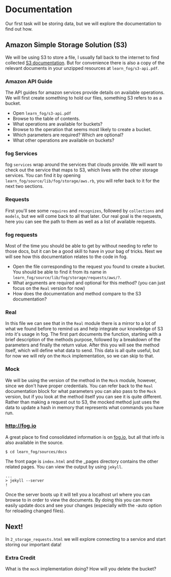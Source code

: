 # Documentation

Our first task will be storing data, but we will explore the documentation to find out how.

## Amazon Simple Storage Solution (S3)

We will be using S3 to store a file, I usually fall back to the internet to find collected [S3 documentation](http://aws.amazon.com/documentation/s3). But for convenience there is also a copy of the relevant documents in your unzipped resources at `learn_fog/s3-api.pdf`.

### Amazon API Guide

The API guides for amazon services provide details on available operations. We will first create something to hold our files, something S3 refers to as a bucket.

* Open `learn_fog/s3-api.pdf`
* Browse to the table of contents.
* What operations are available for buckets?
* Browse to the operation that seems most likely to create a bucket.
* Which parameters are required? Which are optional?
* What other operations are available on buckets?

### fog Services

fog `services` wrap around the services that clouds provide. We will want to check out the service that maps to S3, which lives with the other storage services. You can find it by opening `learn_fog/source/lib/fog/storage/aws.rb`, you will refer back to it for the next two sections.

### Requests

First you'll see some `requires` and `recognizes`, followed by `collections` and `models`, but we will come back to all that later.  Our real goal is the requests, here you can see the path to them as well as a list of available requests.

### fog requests

Most of the time you should be able to get by without needing to refer to those docs, but it can be a good skill to have in your bag of tricks. Next we will see how this documentation relates to the code in fog.

* Open the file corresponding to the request you found to create a bucket. You should be able to find it from its name in `learn_fog/source/lib/fog/storage/requests/aws/?`.
* What arguments are required and optional for this method? (you can just focus on the `Real` version for now)
* How does the documentation and method compare to the S3 documentation?

### Real

In this file we can see that in the `Real` module there is a mirror to a lot of what we found before to remind us and help integrate our knowledge of S3 into it's usage in fog. The first part documents the function, starting with a brief description of the methods purpose, followed by a breakdown of the parameters and finally the return value. After this you will see the method itself, which will define what data to send.  This data is all quite useful, but for now we will rely on the `Mock` implementation, so we can skip to that.

### Mock

We will be using the version of the method in the `Mock` module, however, since we don't have proper credentials.  You can refer back to the `Real` documentation block for what parameters you can also pass to the `Mock` version, but if you look at the method itself you can see it is quite different.  Rather than making a request out to S3, the mocked method just uses the data to update a hash in memory that represents what commands you have run.

### http://fog.io

A great place to find consolidated information is on [fog.io](http://fog.io), but all that info is also available in the source.

    $ cd learn_fog/sources/docs

The front page is `index.html` and the _pages directory contains the other related pages. You can view the output by using `jekyll`.

    ...
    > jekyll --server
    !

Once the server boots up it will tell you a localhost url where you can browse to in order to view the documents.  By doing this you can more easily update docs and see your changes (especially with the -auto option for reloading changed files).

## Next!

In `2_storage_requests.html` we will explore connecting to a service and start storing our important data!

### Extra Credit

What is the `mock` implementation doing?  How will you delete the bucket?
